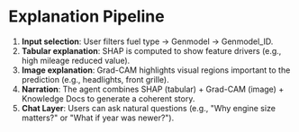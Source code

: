 # Explanation Pipeline

1. **Input selection**: User filters fuel type → Genmodel → Genmodel_ID.
2. **Tabular explanation**: SHAP is computed to show feature drivers (e.g., high mileage reduced value).
3. **Image explanation**: Grad-CAM highlights visual regions important to the prediction (e.g., headlights, front grille).
4. **Narration**: The agent combines SHAP (tabular) + Grad-CAM (image) + Knowledge Docs to generate a coherent story.
5. **Chat Layer**: Users can ask natural questions (e.g., "Why engine size matters?" or "What if year was newer?").
